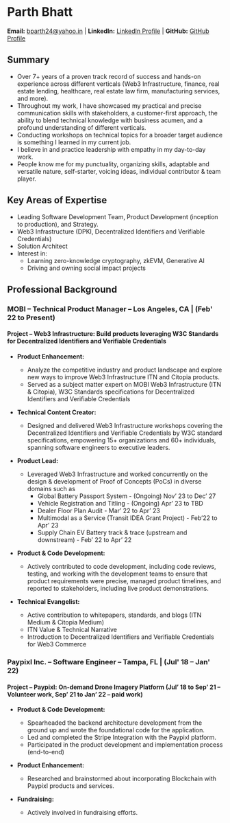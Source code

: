 # Parth Bhatt

**Email:** bparth24@yahoo.in | **LinkedIn:** [LinkedIn Profile](https://www.linkedin.com/in/your-linkedin-username/) | **GitHub:** [GitHub Profile](https://github.com/your-github-username)

## Summary
- Over 7+ years of a proven track record of success and hands-on experience across different verticals (Web3 Infrastructure, finance, real estate lending, healthcare, real estate law firm, manufacturing services, and more).
- Throughout my work, I have showcased my practical and precise communication skills with stakeholders, a customer-first approach, the ability to blend technical knowledge with business acumen, and a profound understanding of different verticals.
- Conducting workshops on technical topics for a broader target audience is something I learned in my current job.
- I believe in and practice leadership with empathy in my day-to-day work.
- People know me for my punctuality, organizing skills, adaptable and versatile nature, self-starter, voicing ideas, individual contributor & team player.

## Key Areas of Expertise
- Leading Software Development Team, Product Development (inception to production), and Strategy.
- Web3 Infrastructure (DPKI, Decentralized Identifiers and Verifiable Credentials)
- Solution Architect
- Interest in:
  - Learning zero-knowledge cryptography, zkEVM, Generative AI
  - Driving and owning social impact projects

## Professional Background
### MOBI – Technical Product Manager – Los Angeles, CA | (Feb' 22 to Present)
#### Project – Web3 Infrastructure: Build products leveraging W3C Standards for Decentralized Identifiers and Verifiable Credentials 
- **Product Enhancement:**
  - Analyze the competitive industry and product landscape and explore new ways to improve Web3 Infrastructure ITN and Citopia products.
  - Served as a subject matter expert on MOBI Web3 Infrastructure (ITN & Citopia), W3C Standards specifications for Decentralized Identifiers and Verifiable Credentials
  
- **Technical Content Creator:**
  - Designed and delivered Web3 Infrastructure workshops covering the Decentralized Identifiers and Verifiable Credentials by W3C standard specifications, empowering 15+ organizations and 60+ individuals, spanning software engineers to executive leaders.
  
- **Product Lead:**
  - Leveraged Web3 Infrastructure and worked concurrently on the design & development of Proof of Concepts (PoCs) in diverse domains such as 
    - Global Battery Passport System - (Ongoing) Nov’ 23 to Dec’ 27 
    - Vehicle Registration and Titling - (Ongoing) Apr’ 23 to TBD
    - Dealer Floor Plan Audit - Mar’ 22 to Apr’ 23
    - Multimodal as a Service (Transit IDEA Grant Project) - Feb’22 to Apr’ 23
    - Supply Chain EV Battery track & trace (upstream and downstream) - Feb’ 22 to Apr’ 22 
    
- **Product & Code Development:**
  - Actively contributed to code development, including code reviews, testing, and working with the development teams to ensure that product requirements were precise, managed product timelines, and reported to stakeholders, including live product demonstrations.
  
- **Technical Evangelist:**
  - Active contribution to whitepapers, standards, and blogs (ITN Medium & Citopia Medium) 
  - ITN Value & Technical Narrative
  - Introduction to Decentralized Identifiers and Verifiable Credentials for Web3 Commerce

### Paypixl Inc. – Software Engineer – Tampa, FL | (Jul' 18 – Jan' 22)
#### Project – Paypixl: On-demand Drone Imagery Platform (Jul’ 18 to Sep’ 21 – Volunteer work, Sep’ 21 to Jan’ 22 – paid work)
- **Product & Code Development:**
  - Spearheaded the backend architecture development from the ground up and wrote the foundational code for the application.
  - Led and completed the Stripe Integration with the Paypixl platform.
  - Participated in the product development and implementation process (end-to-end)
  
- **Product Enhancement:**
  - Researched and brainstormed about incorporating Blockchain with Paypixl products and services.
  
- **Fundraising:**
  - Actively involved in fundraising efforts.
